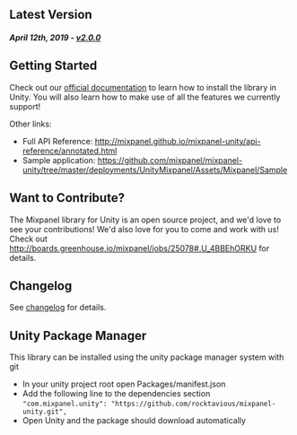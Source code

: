 Latest Version 
--------------
##### _April 12th, 2019_ - [v2.0.0](https://github.com/mixpanel/mixpanel-unity/releases/tag/v2.0.0)

Getting Started
---------------
Check out our [official documentation](https://mixpanel.com/help/reference/unity) to learn how to install the library in Unity. You will also learn how to make use of all the features we currently support!

Other links:
* Full API Reference: http://mixpanel.github.io/mixpanel-unity/api-reference/annotated.html
* Sample application: https://github.com/mixpanel/mixpanel-unity/tree/master/deployments/UnityMixpanel/Assets/Mixpanel/Sample

Want to Contribute?
-------------------
The Mixpanel library for Unity is an open source project, and we'd love to see your contributions!
We'd also love for you to come and work with us! Check out http://boards.greenhouse.io/mixpanel/jobs/25078#.U_4BBEhORKU for details.

Changelog
---------
See [changelog](https://github.com/rocktavious/mixpanel-unity/tree/master/CHANGELOG.md) for details.

Unity Package Manager
---------------------

This library can be installed using the unity package manager system with git

* In your unity project root open Packages/manifest.json
* Add the following line to the dependencies section `"com.mixpanel.unity": "https://github.com/rocktavious/mixpanel-unity.git",`
* Open Unity and the package should download automatically
